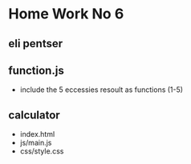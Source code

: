# Home Work No 6
## eli pentser

## function.js

- include the 5 eccessies resoult as functions (1-5)

## calculator 

- index.html
- js/main.js
- css/style.css



